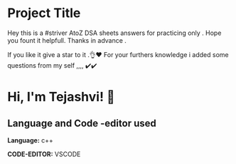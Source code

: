 
# Project Title



Hey this is a #striver AtoZ DSA sheets answers for practicing only .
Hope you fount it helpfull.
Thanks in advance . 

If you like it give a star to it .👌❤️
For your furthers knowledge i added some questions from my self ,,,, ✔️✔️


# Hi, I'm Tejashvi! 👋


## Language and Code -editor used

**Language:** c++

**CODE-EDITOR:** VSCODE

